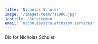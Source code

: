 ```yaml
---
title: 'Nicholas Schuler'
image: '/images/team/711986.jpg'
jobtitle: 'Serviceman'
email: 'nicholas@schulercustom.services'
---
```


Bio for Nicholas Schuler
